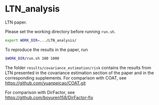 # LTN_analysis
LTN paper.

Please set the working directory before running `run.sh`.
```bash
export WORK_DIR=.../LTN_analysis/
```
To reproduce the results in the paper, run
```bash
$WORK_DIR/run.sh 100 1000
```  
The folder `results/covariance_estimation/risk` contains the results from LTN presented in the covariance estimation section of the paper and in the corresponding supplements. 
For comparison with COAT, see https://github.com/yuanpeicao/COAT.git

For comparison with DirFactor, see https://github.com/boyuren158/DirFactor-fix


